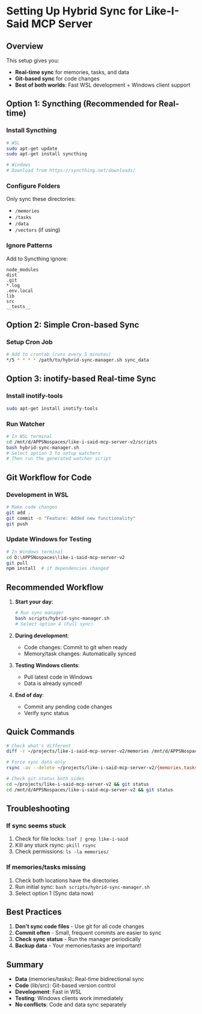 # Setting Up Hybrid Sync for Like-I-Said MCP Server

## Overview

This setup gives you:
- **Real-time sync** for memories, tasks, and data
- **Git-based sync** for code changes
- **Best of both worlds**: Fast WSL development + Windows client support

## Option 1: Syncthing (Recommended for Real-time)

### Install Syncthing
```bash
# WSL
sudo apt-get update
sudo apt-get install syncthing

# Windows
# Download from https://syncthing.net/downloads/
```

### Configure Folders
Only sync these directories:
- `/memories`
- `/tasks`
- `/data`
- `/vectors` (if using)

### Ignore Patterns
Add to Syncthing ignore:
```
node_modules
dist
.git
*.log
.env.local
lib
src
__tests__
```

## Option 2: Simple Cron-based Sync

### Setup Cron Job
```bash
# Add to crontab (runs every 5 minutes)
*/5 * * * * /path/to/hybrid-sync-manager.sh sync_data
```

## Option 3: inotify-based Real-time Sync

### Install inotify-tools
```bash
sudo apt-get install inotify-tools
```

### Run Watcher
```bash
# In WSL terminal
cd /mnt/d/APPSNospaces/like-i-said-mcp-server-v2/scripts
bash hybrid-sync-manager.sh
# Select option 3 to setup watchers
# Then run the generated watcher script
```

## Git Workflow for Code

### Development in WSL
```bash
# Make code changes
git add .
git commit -m "Feature: Added new functionality"
git push
```

### Update Windows for Testing
```bash
# In Windows terminal
cd D:\APPSNospaces\like-i-said-mcp-server-v2
git pull
npm install  # if dependencies changed
```

## Recommended Workflow

1. **Start your day**:
   ```bash
   # Run sync manager
   bash scripts/hybrid-sync-manager.sh
   # Select option 4 (Full sync)
   ```

2. **During development**:
   - Code changes: Commit to git when ready
   - Memory/task changes: Automatically synced

3. **Testing Windows clients**:
   - Pull latest code in Windows
   - Data is already synced!

4. **End of day**:
   - Commit any pending code changes
   - Verify sync status

## Quick Commands

```bash
# Check what's different
diff -r ~/projects/like-i-said-mcp-server-v2/memories /mnt/d/APPSNospaces/like-i-said-mcp-server-v2/memories

# Force sync data only
rsync -av --delete ~/projects/like-i-said-mcp-server-v2/{memories,tasks,data}/ /mnt/d/APPSNospaces/like-i-said-mcp-server-v2/

# Check git status both sides
cd ~/projects/like-i-said-mcp-server-v2 && git status
cd /mnt/d/APPSNospaces/like-i-said-mcp-server-v2 && git status
```

## Troubleshooting

### If sync seems stuck
1. Check for file locks: `lsof | grep like-i-said`
2. Kill any stuck rsync: `pkill rsync`
3. Check permissions: `ls -la memories/`

### If memories/tasks missing
1. Check both locations have the directories
2. Run initial sync: `bash scripts/hybrid-sync-manager.sh`
3. Select option 1 (Sync data now)

## Best Practices

1. **Don't sync code files** - Use git for all code changes
2. **Commit often** - Small, frequent commits are easier to sync
3. **Check sync status** - Run the manager periodically
4. **Backup data** - Your memories/tasks are important!

## Summary

- **Data** (memories/tasks): Real-time bidirectional sync
- **Code** (lib/src): Git-based version control
- **Development**: Fast in WSL
- **Testing**: Windows clients work immediately
- **No conflicts**: Code and data sync separately